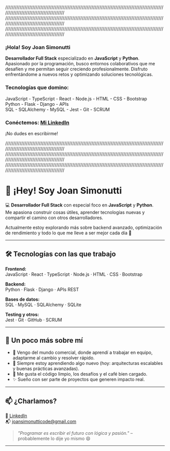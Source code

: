////////////////////////////////////////////////////////////////////////////////////////////////////////////////////////////////////////
////////////////////////////////////////////////////////////////////////////////////////////////////////////////////////////////////////
////////////////////////////////////////////////////////////////////////////////////////////////////////////////////////////////////////


### ¡Hola! Soy **Joan Simonutti**
**Desarrollador Full Stack** especializado en **JavaScript** y **Python**.
Apasionado por la programación, busco entornos colaborativos que me desafíen y me permitan seguir creciendo profesionalmente. Disfruto enfrentándome a nuevos retos y optimizando soluciones tecnológicas.

### **Tecnologías que domino:**
JavaScript - TypeScript - React - Node.js - HTML - CSS - Bootstrap <br/> Python - Flask - Django - APIs <br/> SQL - SQLAlchemy - MySQL - Jest - Git - SCRUM

### **Conéctemos:** [Mi LinkedIn](https://www.linkedin.com/in/joansimonutti/)
¡No dudes en escribirme!

////////////////////////////////////////////////////////////////////////////////////////////////////////////////////////////////////////
////////////////////////////////////////////////////////////////////////////////////////////////////////////////////////////////////////
////////////////////////////////////////////////////////////////////////////////////////////////////////////////////////////////////////

<!-- 🌌 Joan Simonutti's GitHub README -->

<!-- Decoración opcional tipo ASCII -->
<!-- Podés agregar emojis, arte ASCII o dejarlo minimalista -->

# 👋 ¡Hey! Soy Joan Simonutti

💻 **Desarrollador Full Stack** con especial foco en **JavaScript** y **Python**.  
Me apasiona construir cosas útiles, aprender tecnologías nuevas y compartir el camino con otros desarrolladores.

Actualmente estoy explorando más sobre backend avanzado, optimización de rendimiento y todo lo que me lleve a ser mejor cada día 🚀

---

## 🛠️ Tecnologías con las que trabajo

**Frontend:**  
JavaScript · React · TypeScript · Node.js · HTML · CSS · Bootstrap

**Backend:**  
Python · Flask · Django · APIs REST

**Bases de datos:**  
SQL · MySQL · SQLAlchemy · SQLite

**Testing y otros:**  
Jest · Git · GitHub · SCRUM

---

## 🧠 Un poco más sobre mí

- 🔄 Vengo del mundo comercial, donde aprendí a trabajar en equipo, adaptarme al cambio y resolver rápido.
- 🌱 Siempre estoy aprendiendo algo nuevo (hoy: arquitecturas escalables y buenas prácticas avanzadas).
- 🧩 Me gusta el código limpio, los desafíos y el café bien cargado.
- ✨ Sueño con ser parte de proyectos que generen impacto real.

---

## 📫 ¿Charlamos?

📎 [LinkedIn](https://www.linkedin.com/in/joansimonutti/)  
📬 joansimonutticode@gmail.com

> *"Programar es escribir el futuro con lógica y pasión."* – probablemente lo dije yo mismo 😄

---


